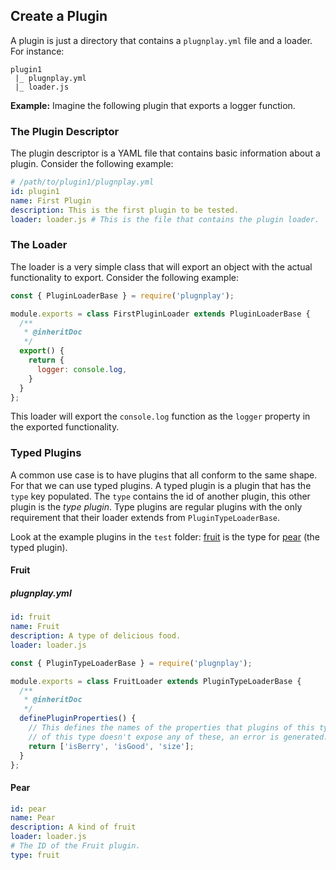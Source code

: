 ## Create a Plugin
A plugin is just a directory that contains a `plugnplay.yml` file and a loader. For instance:

```
plugin1
 |_ plugnplay.yml
 |_ loader.js
```

**Example:** Imagine the following plugin that exports a logger function.

### The Plugin Descriptor
The plugin descriptor is a YAML file that contains basic information about a plugin.
Consider the following example:

```yaml
# /path/to/plugin1/plugnplay.yml
id: plugin1
name: First Plugin
description: This is the first plugin to be tested.
loader: loader.js # This is the file that contains the plugin loader.
```

### The Loader
The loader is a very simple class that will export an object with the actual functionality to
export.
Consider the following example:

```js
const { PluginLoaderBase } = require('plugnplay');

module.exports = class FirstPluginLoader extends PluginLoaderBase {
  /**
   * @inheritDoc
   */
  export() {
    return {
      logger: console.log,
    }
  }
};
```

This loader will export the `console.log` function as the `logger` property in the exported
functionality.

### Typed Plugins
A common use case is to have plugins that all conform to the same shape. For that we can use typed
plugins. A typed plugin is a plugin that has the `type` key populated. The `type` contains the id
of another plugin, this other plugin is the _type plugin_. Type plugins are regular plugins with the
only requirement that their loader extends from `PluginTypeLoaderBase`.

Look at the example plugins in the `test` folder: [fruit](/test/test_plugins/fruit) is the type for
[pear](/test/test_plugins/pear) (the typed plugin).

#### Fruit
##### plugnplay.yml
```yaml
id: fruit
name: Fruit
description: A type of delicious food.
loader: loader.js
```

```js
const { PluginTypeLoaderBase } = require('plugnplay');

module.exports = class FruitLoader extends PluginTypeLoaderBase {
  /**
   * @inheritDoc
   */
  definePluginProperties() {
    // This defines the names of the properties that plugins of this type will expose. If a plugin
    // of this type doesn't expose any of these, an error is generated.
    return ['isBerry', 'isGood', 'size'];
  }
};
```

#### Pear
```yaml
id: pear
name: Pear
description: A kind of fruit
loader: loader.js
# The ID of the Fruit plugin.
type: fruit
```
